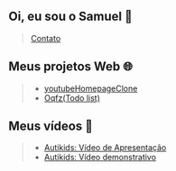 ## Oi, eu sou o Samuel 👋

> [Contato](https://linktr.ee/sampereirabrt)

## Meus projetos Web 🌐
> + [youtubeHomepageClone](https://sampbrt.github.io/youtubeHomepageClone/)
> + [Oqfz(Todo list)](https://sampbrt.github.io/Oqfz-Todo-list/)

## Meus vídeos 🎥
> + [Autikids: Vídeo de Apresentação](https://www.youtube.com/watch?v=gwaOvcCb9-w)
> + [Autikids: Vídeo demonstrativo](https://www.youtube.com/watch?v=HsBhddAzQME)
